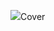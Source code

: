 <img src="https://i.ebayimg.com/00/s/MjYyWDI2Ng==/z/0roAAOSwEBxZbxHN/$_35.JPG?set_id=89040003C1">Cover</img>
